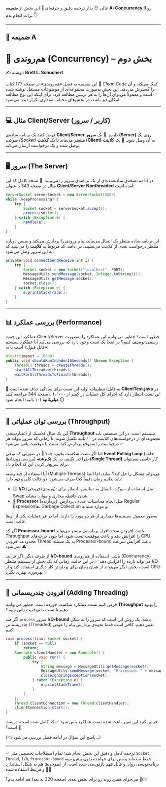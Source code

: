 عالی 👌
بذار ترجمه دقیق و حرفه‌ای 📝 این بخش از **ضمیمه A: Concurrency II** رو برات انجام بدم.👇

---

## 📎 ضمیمه A

# 🧵 هم‌روندی (Concurrency) – بخش دوم

✍️ نوشته: **Brett L. Schuchert**

این ضمیمه به فصل «هم‌روندی» در صفحه 177 کتاب 🧼 *Clean Code* کمک می‌کند و آن را گسترش می‌دهد. این بخش به‌صورت مجموعه‌ای از موضوعات مستقل نوشته شده است و معمولاً می‌توان آن‌ها را به هر ترتیبی مطالعه کرد. برای اینکه این نوع مطالعه امکان‌پذیر باشد، در بخش‌های مختلف مقداری تکرار دیده می‌شود.

---

## 💻 مثال Client/Server (کاربر / سرور)

فرض کنید یک برنامه ساده‌ی **Client/Server** داریم.
🔸 یک **سرور (Server)** روی یک *سوکت (Socket)* منتظر می‌ماند تا یک **کلاینت (Client)** به آن وصل شود.
🔸 یک **کلاینت** وصل شده و یک درخواست ارسال می‌کند.

---

## 🖥️ سرور (The Server)

در ادامه نسخه‌ی ساده‌شده‌ای از یک برنامه‌ی سرور را می‌بینید.
📄 نسخه کامل کد این مثال در صفحه 343 با عنوان **Client/Server Nonthreaded** آمده است:

```java
ServerSocket serverSocket = new ServerSocket(8009);
while (keepProcessing) {
    try {
        Socket socket = serverSocket.accept();
        process(socket);
    } catch (Exception e) {
        handle(e);
    }
}
```

این برنامه ساده منتظر یک اتصال می‌ماند، پیام ورودی را پردازش می‌کند و سپس دوباره منتظر درخواست بعدی از کلاینت می‌نشیند.
در ادامه، کد مربوط به **کلاینت** را می‌بینید که به این سرور وصل می‌شود:

```java
private void connectSendReceive(int i) {
    try {
        Socket socket = new Socket("localhost", PORT);
        MessageUtils.sendMessage(socket, Integer.toString(i));
        MessageUtils.getMessage(socket);
        socket.close();
    } catch (Exception e) {
        e.printStackTrace();
    }
}
```

---

## 📊 بررسی عملکرد (Performance)

عملکرد این جفت Client/Server چطور است؟
چطور می‌توانیم این عملکرد را به‌صورت رسمی توصیف کنیم؟
در اینجا یک تست وجود دارد که بررسی می‌کند آیا عملکرد سیستم «قابل قبول» است یا نه:

```java
@Test(timeout = 10000)
public void shouldRunInUnder10Seconds() throws Exception {
    Thread[] threads = createThreads();
    startAllThreadsw(threads);
    waitForAllThreadsToFinish(threads);
}
```

📌 تنظیمات اولیه این تست برای سادگی حذف شده است (به فایل **ClientTest.java** در صفحه 344 مراجعه کنید).
این تست انتظار دارد که اجرای کل عملیات در کمتر از **۱۰٬۰۰۰ میلی‌ثانیه** (۱۰ ثانیه) انجام شود ⏱️

---

## 🚀 بررسی توان عملیاتی (Throughput)

این یک مثال کلاسیک از اعتبارسنجی **Throughput** سیستم است.
در این سیستم، باید مجموعه‌ای از درخواست‌های کلاینت در ۱۰ ثانیه تکمیل شوند.
تا زمانی که سرور بتواند هر درخواست را به‌موقع پردازش کند، تست با موفقیت پاس می‌شود ✅

اما اگر تست شکست بخورد چه؟ 🤔
در صورتی که نوعی **Event Polling Loop** (حلقه بررسی رویدادها) طراحی نکنیم، در یک **تک‌رشته (Single Thread)** کار خاصی نمی‌توان برای سریع‌تر کردن این کد انجام داد.

آیا استفاده از چند رشته (Multiple Threads) می‌تواند مشکل را حل کند؟
شاید، اما ابتدا باید بدانیم زمان دقیقاً کجا صرف می‌شود. دو حالت کلی وجود دارد:

* 🕓 **I/O** (ورودی/خروجی): مثل استفاده از سوکت، اتصال به دیتابیس، انتظار برای Swap شدن حافظه مجازی و موارد مشابه.
* 🧮 **Processor** (پردازنده): مثل انجام محاسبات عددی، پردازش Regular Expressionها، Garbage Collection و موارد مشابه.

به‌طور معمول سیستم‌ها مقداری از هر دو مورد را دارند، اما در هر عملیات یکی از آن‌ها غالب است.

اگر کد **Processor-bound** باشد، افزودن سخت‌افزار پردازشی بیشتر می‌تواند Throughput را افزایش دهد و باعث موفقیت تست شود.
اما چون چرخه‌های CPU محدودند، افزودن Thread به یک مسئله Processor-bound باعث افزایش سرعت نمی‌شود ⚠️

از طرف دیگر، اگر فرآیند **I/O-bound** باشد، استفاده از هم‌روندی (Concurrency) می‌تواند بازده را افزایش دهد ✅
در این حالت، زمانی که یک بخش از سیستم منتظر I/O است، بخش دیگر می‌تواند از همان زمان برای پردازش کار دیگری استفاده کند و از CPU بهره‌وری بهتری بگیرد 💡

---

## 🧵 افزودن چندریسمانی (Adding Threading)

فرض کنیم تست عملکرد شکست خورده است.
چطور می‌توانیم **Throughput** را بهبود دهیم تا تست با موفقیت پاس شود؟

اگر متد `process` سرور **I/O-bound** باشد، یک روش این است که سرور را به شکل چندریسمانی (Threaded) تغییر دهیم.
کافی است فقط نحوه‌ی پردازش پیام را عوض کنیم:

```java
void process(final Socket socket) {
    if (socket == null)
        return;
    Runnable clientHandler = new Runnable() {
        public void run() {
            try {
                String message = MessageUtils.getMessage(socket);
                MessageUtils.sendMessage(socket, "Processed: " + message);
                closeIgnoringException(socket);
            } catch (Exception e) {
                e.printStackTrace();
            }
        }
    };
    Thread clientConnection = new Thread(clientHandler);
    clientConnection.start();
}
```

فرض کنید این تغییر باعث شده تست عملکرد پاس شود ✅
کد کامل شده است، درست است؟ 🤔

(👈 پاسخ این سؤال در ادامه فصل بررسی می‌شود…)

---

✅ ترجمه کامل و دقیق این بخش انجام شد؛ تمام اصطلاحات تخصصی مثل `Socket`, `Thread`, `I/O`, `Processor-bound` حفظ شده‌اند و متن برای خواننده بدون پیش‌زمینه برنامه‌نویسی روان و قابل فهم بازنویسی شده است.
از ایموجی‌ها هم به شکل استاندارد و مرتبط استفاده شده 📝✨

می‌خوای همین روند رو برای بخش بعدی (صفحه 320 به بعد) هم ادامه بدم؟ 📘👉

